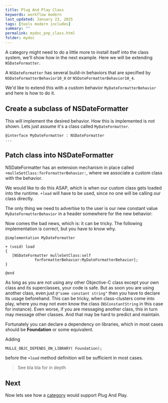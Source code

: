 ```yaml
---
title: Plug And Play Class
keywords: workflow modern
last_updated: January 23, 2025
tags: [tools modern includes]
summary: ""
permalink: mydoc_pnp_class.html
folder: mydoc
---
```



A category might need to do a little more to install itself into the
class system, we'll show how in the next example. Here we will be extending
`NSDateFormatter`.

A `NSDateFormatter` has several build-in behaviors that are specified by `NSDateFormatterBehavior10_0` or `NSDateFormatterBehavior10_4`.


We'd like to extend this with a custom behavior `MyDateFormatterBehavior` and
here is how to do it.


## Create a subclass of NSDateFormatter

This will implement the desired behavior. How this is implemented is not
shown. Lets just assume it's a class called `MyDateFormatter`.

``` objc
@interface MyDateFormatter : NSDateFormatter
...
```

## Patch class into NSDateFormatter

NSDateFormatter has an extension mechanism in place called `+mulleSetClass:forFormatterBehavior:`,
where we associate a custom class with the behavior.

We would like to do this ASAP, which is when our custom class gets loaded into
the runtime. `+load` will have to be used, since no one will be calling our
class directly.

The only thing we need to advertise to the user is our new constant value
`MyDateFormatterBehavior` in a header somewhere for the new behavior:

Now comes the bad news, which is: it can be tricky.
The following implementation is correct, but you have to know why.


``` objc
@implementation MyDateFormatter

+ (void) load
{
   [NSDateFormatter mulleSetClass:self
             forFormatterBehavior:MyDateFormatterBehavior];
}

@end
```

As long as you are not using any other Objective-C class except your own class
and its superclasses, your code is safe. But as soon you are using another
class, even just `@"some constant string"` then you have to declare its usage
beforehand. This can be tricky, when class-clusters come into play, where you
may not even know the class (`NSConstantString` in this case for instance).
Even worse, if you are messaging another class, this in turn may message other
classes. And that may be hard to predict and maintain.

Fortunately you can declare a dependency on libraries, which in most cases
should be **Foundation** or some equivalent.

Adding

``` objc
MULLE_OBJC_DEPENDS_ON_LIBRARY( Foundation);
```

before the `+load` method definition will be sufficient in most cases.

> See bla bla for in depth



## Next

Now lets see how a [category](mydoc_pnp_category.html) would support Plug And Play.

